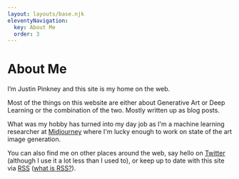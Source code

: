 ```yaml
---
layout: layouts/base.njk
eleventyNavigation:
  key: About Me
  order: 3
---
```


# About Me

I’m Justin Pinkney and this site is my home on the web.

Most of the things on this website are either about Generative Art or Deep Learning or the combination of the two. Mostly written up as blog posts.

What was my hobby has turned into my day job as I'm a machine learning researcher at [Midjourney](https://www.midjourney.com) where I'm lucky enough to work on state of the art image generation.

You can also find me on other places around the web, say hello on [Twitter](https://twitter.com/Buntworthy) (although I use it a lot less than I used to), or keep up to date with this site via [RSS](https://www.justinpinkney.com/feed/feed.xml) ([what is RSS?](https://aboutfeeds.com/)).